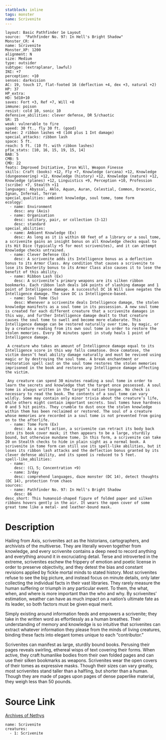 ```yaml
---
statblock: inline
tags: monster
name: Scrivenite
---
```

```statblock
layout: Basic Pathfinder 1e Layout
source:  "Pathfinder No. 97: In Hell's Bright Shadow"
Monster_CR: 4
name: Scrivenite
Monster_XP: 1200
alignment: N
size: Medium
type: outsider
subtype: (extraplanar, lawful)
INI: +7
perception: +10
senses: darkvision
AC: 19, touch 17, flat-footed 16 (deflection +4, dex +3, natural +2)
HP: 37
HP_extra: 
HD: 5d10+10
saves: Fort +3, Ref +7, Will +8
immune: poison
resist: cold 10, sonic 10
defensive_abilities: clever defense, DR 5/chaotic
SR: 15
weak: vulnerable to fire
speed: 30 ft., fly 30 ft. (good)
melee: 2 ribbon lashes +8 (1d4 plus 1 Int damage)
special_attacks: ribbon lash
space: 5 ft.
reach: 5 ft. (10 ft. with ribbon lashes)
pf1e_stats: [10, 16, 15, 19, 15, 14]
BAB: 5
CMB: 5
CMD: 22
feats: Improved Initiative, Iron Will, Weapon Finesse
skills: Craft (books) +12, Fly +7, Knowledge (arcana) +12, Knowledge (dungeoneering) +12, Knowledge (history) +12, Knowledge (nature) +12, Knowledge (planes) +12, Linguistics +9, Perception +10, Profession (scribe) +7, Stealth +11
languages: Abyssal, Aklo, Aquan, Auran, Celestial, Common, Draconic, Ignan, Infernal, Terran
special_qualities: ambient knowledge, soul tome, tome form
ecology:
  - name: Environment
    desc: any (Axis)
  - name: Organisation
    desc: solitary, pair, or collection (3-12)
    desc: standard
special_abilities:
  - name: Ambient Knowledge (Ex)
    desc: As long as it is within 60 feet of a library or a soul tome, a scrivenite gains an insight bonus on all Knowledge checks equal to its Hit Dice (typically +5 for most scrivenites), and it can attempt Knowledge checks untrained.
  - name: Clever Defense (Ex)
    desc: A scrivenite adds its Intelligence bonus as a deflection bonus to its Armor Class. Any condition that causes a scrivenite to lose its Dexterity bonus to its Armor Class also causes it to lose the benefit of this ability.
  - name: Ribbon Lash (Ex)
    desc: A scrivenite’s primary weapons are its silken ribbon bookmarks. Each ribbon lash deals 1d4 points of slashing damage and 1 point of Intelligence damage. A successful DC 16 Will save negates the Intelligence damage. The save DC is Intelligence-based.
  - name: Soul Tome (Su)
    desc: Whenever a scrivenite deals Intelligence damage, the stolen knowledge manifests as a soul tome in its possession. A new soul tome is created for each different creature that a scrivenite damages in this way, and further Intelligence damage dealt to that creature causes the soul tome to swell and become more elaborate. This Intelligence damage can be restored naturally over time, by magic, or by a creature reading from its own soul tome in order to restore the stolen memories. Every 30 minutes spent in study heals 1 point of Intelligence damage.

 A creature who takes an amount of Intelligence damage equal to its Intelligence score in this way falls comatose. Once comatose, the victim doesn’t heal ability damage naturally and must be revived using magic or by destroying the soul tome. A break enchantment or restoration spell cast on the soul tome restores the stolen memories imprisoned in the book and restores any Intelligence damage affecting the victim.

 Any creature can spend 30 minutes reading a soul tome in order to learn the secrets and knowledge that the target once possessed. A soul tome is always written in the target’s native tongue. No check is necessary to read the book. The contents of a soul tome can vary wildly. Some may contain only minor trivia about the creature’s life, while others might contain important secrets. Soul tomes have hardness 0 and 5 hit points. They crumble to dust once the stolen knowledge within them has been reclaimed or restored. The soul of a creature whose memories are recorded in a soul tome is not prevented from going on to the afterlife.
  - name: Tome Form (Ex)
    desc: As a swift action, a scrivenite can retract its body back into its book cover mask; it then appears to be a large, sturdily bound, but otherwise mundane tome. In this form, a scrivenite can take 20 on Stealth checks to hide in plain sight as a normal book. A scrivenite in tome form can still use its spell-like abilities, but it loses its ribbon lash attacks and the deflection bonus granted by its clever defense ability, and its speed is reduced to 5 feet.
spell-like_abilities:
  - name:
    desc: (CL 5; Concentration +9)
  - name: 3/day
    desc: comprehend languages, daze monster (DC 14), detect thoughts (DC 14), protection from chaos
sources:
  - name: Pathfinder No. 97: In Hell's Bright Shadow
    desc: 86
desc_short: This humanoid-shaped figure of folded paper and silken ribbons hovers gently in the air. It wears the open cover of some great tome like a metal- and leather-bound mask.
```
# Description
Hailing from Axis, scrivenites act as the historians, cartographers, and archivists of the multiverse. They are literally woven together from knowledge, and every scrivenite contains a deep need to record anything and everything around it in excruciating detail. Terse and introverted in the extreme, scrivenites eschew the frippery of emotion and poetic license in order to preserve objectivity, and they detest the bias and constant revisions applied by fickle mortal minds to stated history. Most scrivenites refuse to see the big picture, and instead focus on minute details, only later collecting the individual facts in their vast libraries. They rarely measure the human suffering or triumph in any particular event. To them, the what, when, and where is more important than the who and why. By scrivenites’ estimation, weather can have as much impact on a nation’s ultimate fate as its leader, so both factors must be given equal merit.

Simply existing around information feeds and empowers a scrivenite; they take in the written word as effortlessly as a human breathes. Their understanding of memory and knowledge is so intuitive that scrivenites can extract whatever information they please from the minds of living creatures, binding these facts into elegant tomes unique to each “contributor.”

Scrivenites can manifest as large, sturdily bound books. Perusing their pages reveals swirling, ethereal wisps of text covering their forms. When active, they craft humanlike bodies from their own folded pages and can use their silken bookmarks as weapons. Scrivenites wear the open covers of their tomes as expressive masks. Though their sizes can vary greatly, most scrivenites stand taller than a halfling, but shorter than a human. Though they are made of pages upon pages of dense paperlike material, they weigh less than 50 pounds.
# Source Link
[Archives of Nethys](https://aonprd.com/MonsterDisplay.aspx?ItemName=Scrivenite)
```encounter-table
name: Scrivenite
creatures:
  - 1: Scrivenite
```
